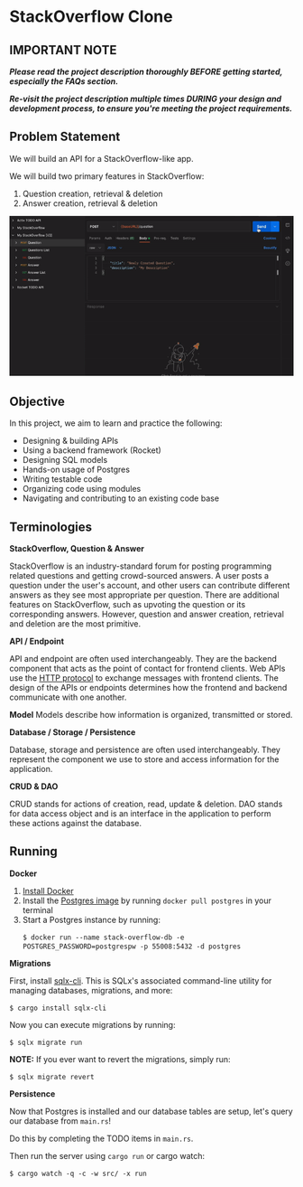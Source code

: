 # StackOverflow Clone

## IMPORTANT NOTE

___Please read the project description thoroughly BEFORE getting started, especially the FAQs section.___

___Re-visit the project description multiple times DURING your design and development process, to ensure you're meeting the project requirements.___

## Problem Statement
We will build an API for a StackOverflow-like app.

We will build two primary features in StackOverflow:
1. Question creation, retrieval & deletion
2. Answer creation, retrieval & deletion

![api-gif](./api.gif)

## Objective
In this project, we aim to learn and practice the following:
* Designing & building APIs
* Using a backend framework (Rocket)
* Designing SQL models
* Hands-on usage of Postgres
* Writing testable code
* Organizing code using modules
* Navigating and contributing to an existing code base

## Terminologies

__StackOverflow, Question & Answer__

StackOverflow is an industry-standard forum for posting programming related questions and getting crowd-sourced answers. A user posts a question under the user's account, and other users can contribute different answers as they see most appropriate per question. There are additional features on StackOverflow, such as upvoting the question or its corresponding answers. However, question and answer creation, retrieval and deletion are the most primitive.

__API / Endpoint__

API and endpoint are often used interchangeably. They are the backend component that acts as the point of contact for frontend clients. Web APIs use the [HTTP protocol](https://developer.mozilla.org/en-US/docs/Web/HTTP/Overview) to exchange messages with frontend clients. The design of the APIs or endpoints determines how the frontend and backend communicate with one another.

__Model__
Models describe how information is organized, transmitted or stored.

__Database / Storage / Persistence__

Database, storage and persistence are often used interchangeably. They represent the component we use to store and access information for the application.

__CRUD & DAO__

CRUD stands for actions of creation, read, update & deletion. DAO stands for data access object and is an interface in the application to perform these actions against the database.


## Running

__Docker__

1. [Install Docker](https://www.docker.com/)
2. Install the [Postgres image](https://hub.docker.com/_/postgres) by running `docker pull postgres` in your terminal
3. Start a Postgres instance by running:
    ```shell
    $ docker run --name stack-overflow-db -e POSTGRES_PASSWORD=postgrespw -p 55008:5432 -d postgres
    ```

__Migrations__

First, install [sqlx-cli](https://github.com/launchbadge/sqlx/tree/main/sqlx-cli). This is SQLx's associated command-line utility for managing databases, migrations, and more:
```shell
$ cargo install sqlx-cli
```

Now you can execute migrations by running:
```shell
$ sqlx migrate run
```

__NOTE:__ If you ever want to revert the migrations, simply run:
```shell
$ sqlx migrate revert
```

__Persistence__

Now that Postgres is installed and our database tables are setup, let's query our database from `main.rs`!

Do this by completing the TODO items in `main.rs`.

Then run the server using `cargo run` or cargo watch:
```shell
$ cargo watch -q -c -w src/ -x run
```
